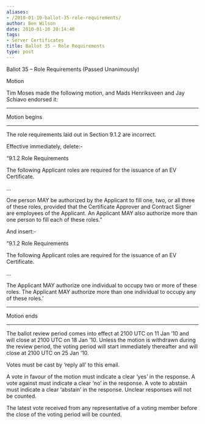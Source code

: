 ```yaml
---
aliases:
- /2010-01-10-ballot-35-role-requirements/
author: Ben Wilson
date: 2010-01-10 20:14:40
tags:
- Server Certificates
title: Ballot 35 – Role Requirements
type: post
---
```


Ballot 35 – Role Requirements (Passed Unanimously)

Motion

Tim Moses made the following motion, and Mads Henriksveen and Jay Schiavo endorsed it:

______________________________________________________________________

Motion begins

______________________________________________________________________

The role requirements laid out in Section 9.1.2 are incorrect.

Effective immediately, delete:-

“9.1.2 Role Requirements

The following Applicant roles are required for the issuance of an EV Certificate.

…

One person MAY be authorized by the Applicant to fill one, two, or all three of these roles, provided that the Certificate Approver and Contract Signer are employees of the Applicant. An Applicant MAY also authorize more than one person to fill each of these roles.”

And insert:-

“9.1.2 Role Requirements

The following Applicant roles are required for the issuance of an EV Certificate.

…

The Applicant MAY authorize one individual to occupy two or more of these roles. The Applicant MAY authorize more than one individual to occupy any of these roles.’

______________________________________________________________________

Motion ends

______________________________________________________________________

The ballot review period comes into effect at 2100 UTC on 11 Jan ’10 and will close at 2100 UTC on 18 Jan ’10. Unless the motion is withdrawn during the review period, the voting period will start immediately thereafter and will close at 2100 UTC on 25 Jan ’10.

Votes must be cast by ‘reply all’ to this email.

A vote in favour of the motion must indicate a clear ‘yes’ in the response. A vote against must indicate a clear ‘no’ in the response. A vote to abstain must indicate a clear ‘abstain’ in the response. Unclear responses will not be counted.

The latest vote received from any representative of a voting member before the close of the voting period will be counted.